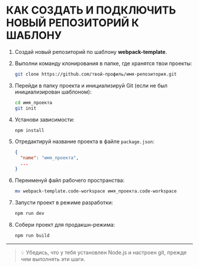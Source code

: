 # КАК СОЗДАТЬ И ПОДКЛЮЧИТЬ НОВЫЙ РЕПОЗИТОРИЙ К ШАБЛОНУ

1. Создай новый репозиторий по шаблону **webpack-template**.

2. Выполни команду клонирования в папке, где хранятся твои проекты:

   ```bash
   git clone https://github.com/твой-профиль/имя-репозитория.git
   ```

3. Перейди в папку проекта и инициализируй Git (если не был инициализирован шаблоном):

   ```bash
   cd имя_проекта
   git init
   ```

4. Установи зависимости:

   ```bash
   npm install
   ```

5. Отредактируй название проекта в файле `package.json`:

   ```json
   {
     "name": "имя_проекта",
     ...
   }
   ```

6. Переименуй файл рабочего пространства:

   ```bash
   mv webpack-template.code-workspace имя_проекта.code-workspace
   ```

7. Запусти проект в режиме разработки:

   ```bash
   npm run dev
   ```

8. Собери проект для продакшн-режима:

   ```bash
   npm run build
   ```

---

> 💡 Убедись, что у тебя установлен Node.js и настроен git, прежде чем выполнять эти шаги.
